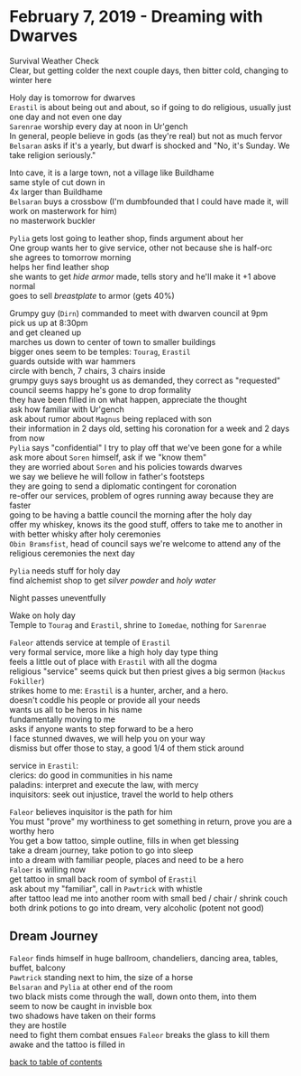 # February 7, 2019 - Dreaming with Dwarves

Survival Weather Check  
Clear, but getting colder the next couple days, then bitter cold, changing to winter here  

Holy day is tomorrow for dwarves  
`Erastil` is about being out and about, so if going to do religious, usually just one day and not even one day  
`Sarenrae` worship every day at noon in Ur'gench  
In general, people believe in gods (as they're real) but not as much fervor  
`Belsaran` asks if it's a yearly, but dwarf is shocked and "No, it's Sunday. We take religion seriously."  

Into cave, it is a large town, not a village like Buildhame  
same style of cut down in  
4x larger than Buildhame  
`Belsaran` buys a crossbow (I'm dumbfounded that I could have made it, will work on masterwork for him)  
no masterwork buckler  

`Pylia` gets lost going to leather shop, finds argument about her  
One group wants her to give service, other not because she is half-orc  
she agrees to tomorrow morning  
helps her find leather shop  
she wants to get _hide armor_ made, tells story and he'll make it +1 above normal  
goes to sell _breastplate_ to armor (gets 40%)  

Grumpy guy (`Dirn`) commanded to meet with dwarven council at 9pm  
pick us up at 8:30pm  
and get cleaned up  
marches us down to center of town to smaller buildings  
bigger ones seem to be temples: `Tourag`, `Erastil`  
guards outside with war hammers  
circle with bench, 7 chairs, 3 chairs inside  
grumpy guys says brought us as demanded, they correct as "requested"  
council seems happy he's gone to drop formality  
they have been filled in on what happen, appreciate the thought  
ask how familiar with Ur'gench  
ask about rumor about `Magnus` being replaced with son  
their information in 2 days old, setting his coronation for a week and 2 days from now  
`Pylia` says "confidential" I try to play off that we've been gone for a while  
ask more about `Soren` himself, ask if we "know them"  
they are worried about `Soren` and his policies towards dwarves  
we say we believe he will follow in father's footsteps  
they are going to send a diplomatic contingent for coronation  
re-offer our services, problem of ogres running away because they are faster  
going to be having a battle council the morning after the holy day  
offer my whiskey, knows its the good stuff, offers to take me to another in with better whisky after holy ceremonies  
`Obin Bramsfist`, head of council says we're welcome to attend any of the religious ceremonies the next day  

`Pylia` needs stuff for holy day  
find alchemist shop to get _silver powder_ and _holy water_  

Night passes uneventfully  

Wake on holy day  
Temple to `Tourag` and `Erastil`, shrine to `Iomedae`, nothing for `Sarenrae`  

`Faleor` attends service at temple of `Erastil`  
very formal service, more like a high holy day type thing  
feels a little out of place with `Erastil` with all the dogma  
religious "service" seems quick but then priest gives a big sermon (`Hackus Fokiller`)  
strikes home to me: `Erastil` is a hunter, archer, and a hero.  
doesn't coddle his people or provide all your needs  
wants us all to be heros in his name  
fundamentally moving to me  
asks if anyone wants to step forward to be a hero  
I face stunned dwaves, we will help you on your way  
dismiss but offer those to stay, a good 1/4 of them stick around  

service in `Erastil`:   
clerics: do good in communities in his name  
paladins: interpret and execute the law, with mercy  
inquisitors: seek out injustice, travel the world to help others  

`Faleor` believes inquisitor is the path for him  
You must "prove" my worthiness to get something in return, prove you are a worthy hero  
You get a bow tattoo, simple outline, fills in when get blessing  
take a dream journey, take potion to go into sleep  
into a dream with familiar people, places and need to be a hero  
`Faloer` is willing now  
get tattoo in small back room of symbol of `Erastil`  
ask about my "familiar", call in `Pawtrick` with whistle  
after tattoo lead me into another room with small bed / chair / shrink couch  
both drink potions to go into dream, very alcoholic (potent not good)  

## Dream Journey  

`Faleor` finds himself in huge ballroom, chandeliers, dancing area, tables, buffet, balcony  
`Pawtrick` standing next to him, the size of a horse  
`Belsaran` and `Pylia` at other end of the room  
two black mists come through the wall, down onto them, into them  
seem to now be caught in invisble box  
two shadows have taken on their forms  
they are hostile  
need to fight them
combat ensues
`Faleor` breaks the glass to kill them  
awake and the tattoo is filled in  

[back to table of contents](/sessions/README.md)
